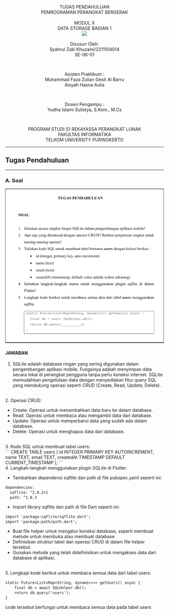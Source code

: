 <div align="center">
TUGAS PENDAHULUAN <br>
PEMROGRAMAN PERANGKAT BERGERAK <br>
<br>
MODUL X <br>
DATA STORAGE BAGIAN 1 <br>
<img src="https://lac.telkomuniversity.ac.id/wp-content/uploads/2021/01/cropped-1200px-Telkom_University_Logo.svg-270x270.png" width="250px">

<br>

Disusun Oleh: <br>
Syahrul Zaki Khuzaini/2211104014 <br>
SE-06-01 <br>

<br>

Asisten Praktikum : <br>
Muhammad Faza Zulian Gesit Al Barru <br>
Aisyah Hasna Aulia <br>

<br>

Dosen Pengampu : <br>
Yudha Islami Sulistya, S.Kom., M.Cs <br>

<br>

PROGRAM STUDI S1 REKAYASSA PERANGKAT LUNAK <br>
FAKULTAS INFORMATIKA <br> 
TELKOM UNIVERSITY PURWOKERTO <br>

</div>

---
## Tugas Pendahuluan
---

### A. Soal <br>
![Soal_SS](/10_Data_Storage_Bagian_1/img/soal.png)<br>


#### JAWABAN <br>

1. SQLite adalah database ringan yang sering digunakan dalam pengembangan aplikasi mobile. Fungsinya adalah menyimpan data secara lokal di perangkat pengguna tanpa perlu koneksi internet. SQLite memudahkan pengelolaan data dengan menyediakan fitur query SQL yang mendukung operasi seperti CRUD (Create, Read, Update, Delete).
<br>
2. Operasi CRUD:<br>

- Create: Operasi untuk menambahkan data baru ke dalam database.
- Read: Operasi untuk membaca atau mengambil data dari database.
- Update: Operasi untuk memperbarui data yang sudah ada dalam database.
- Delete: Operasi untuk menghapus data dari database.
<br>
3. Kode SQL untuk membuat tabel users:<br>
```
CREATE TABLE users (
    id INTEGER PRIMARY KEY AUTOINCREMENT,
    name TEXT,
    email TEXT,
    createdAt TIMESTAMP DEFAULT CURRENT_TIMESTAMP
);
```
<br>
4. Langkah-langkah menggunakan plugin SQLite di Flutter:<br>

- Tambahkan dependensi sqflite dan path di file pubspec.yaml seperti ini:<br>
```
dependencies:
  sqflite: ^2.0.2+1
  path: ^1.8.3
```
- Import library sqflite dan path di file Dart seperti ini:<br>
```
import 'package:sqflite/sqflite.dart';
import 'package:path/path.dart';
```
- Buat file helper untuk mengatur koneksi database, seperti membuat metode untuk membuka atau membuat database.
- Definisikan struktur tabel dan operasi CRUD di dalam file helper tersebut.
- Gunakan metode yang telah didefinisikan untuk mengakses data dari database di aplikasi.
<br>
5. Lengkapi kode berikut untuk membaca semua data dari tabel users:<br>

```
static Future<List<Map<String, dynamic>>> getUsers() async {
    final db = await SQLHelper.db();
    return db.query('users');
}
```
code tersebut berfungsi untuk membaca semua data pada tabel users
